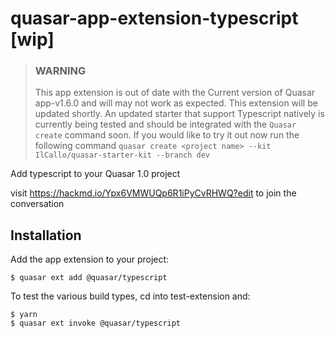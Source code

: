 # quasar-app-extension-typescript [wip]

> ### WARNING
>
> This app extension is out of date with the Current version of Quasar app-v1.6.0 and will may not work as expected.  This extension will be updated shortly.
> An updated starter that support Typescript natively is currently being tested and should be integrated with the `Quasar create` command soon.  If you would like to try it out now run the following command `quasar create <project name> --kit IlCallo/quasar-starter-kit --branch dev`

Add typescript to your Quasar 1.0 project

visit https://hackmd.io/Ypx6VMWUQp6R1iPyCvRHWQ?edit to join the conversation

## Installation
Add the app extension to your project:

```shell
$ quasar ext add @quasar/typescript
```

To test the various build types, cd into test-extension and:
```
$ yarn
$ quasar ext invoke @quasar/typescript
```
